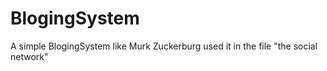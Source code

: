 # BlogingSystem

A simple BlogingSystem like Murk Zuckerburg used it in the file "the social network"
